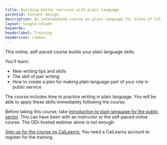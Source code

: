 ```yaml
---
title: Building better services with plain language
parentid: Content design
description: An intermediate course on plain language for State of California staff
layout: single-column
keywords: 
headerlabel: Training
headericon: ribbon
---
```

<p class="text-lead">This online, self-paced course builds your plain language skills.</p>

You’ll learn: 

* New writing tips and skills
* The skill of pair writing
* How to create a plan for making plain language part of your role in public service

The course includes time to practice writing in plain language. You will be able to apply these skills immediately following the course.

Before taking this course, take [Introduction to plain language for the public sector](/content-design/introduction-plain-language-public-sector/). This can have been with an instructor or the self-paced online course. The ODI-hosted webinar alone is not enough.

[Sign up for the course on CalLearns.](https://calhr.geniussis.com/Registration.aspx?AID=5281) You need a CalLearns account to register for the training.
